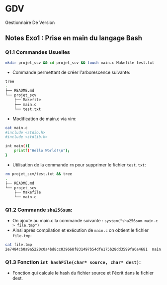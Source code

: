 # GDV
Gestionnaire De Version

## Notes Exo1 : Prise en main du langage Bash
### Q1.1 Commandes Usuelles
```bash
mkdir projet_scv && cd projet_scv && touch main.c Makefile test.txt
```
- Commande permettant de créer l'arborescence suivante:
```bash
tree
.
├── README.md
└── projet_scv
    ├── Makefile
    ├── main.c
    └── test.txt
```
- Modification de main.c via vim:
```bash
cat main.c
#include <stdio.h>
#include <stdlib.h>

int main(){
    printf("Hello World!\n");
}
```
- Utilisation de la commande `rm` pour supprimer le fichier `test.txt`:
```bash
rm projet_scv/test.txt && tree
.
├── README.md
└── projet_scv
    ├── Makefile
    └── main.c
```
### Q1.2 Commande `sha256sum`:
- On ajoute au main.c la commande suivante : `system("sha256sum main.c > file.tmp")`
- Ainsi aprés compilation et exécution de `main.c` on obtient le fichier `file.tmp`:
```bash
cat file.tmp
2e7484cb0a9a5220c0a4bd8cc039668f831497b54dfe175b28dd3599fa6a4681  main.c
```
### Q1.3 Fonction `int hashFile(char* source, char* dest)`:
- Fonction qui calcule le hash du fichier source et l'écrit dans le fichier dest.
